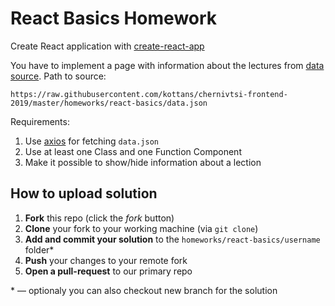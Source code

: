 # React Basics Homework

Create React application with [create-react-app](https://github.com/facebook/create-react-app)

You have to implement a page with information about the lectures from [data source](https://raw.githubusercontent.com/kottans/chernivtsi-frontend-2019/master/homeworks/react-basics/data.json). Path to source:

```
https://raw.githubusercontent.com/kottans/chernivtsi-frontend-2019/master/homeworks/react-basics/data.json
```

Requirements:

1. Use [axios](https://github.com/axios/axios) for fetching `data.json`
1. Use at least one Class and one Function Component
1. Make it possible to show/hide information about a lection

## How to upload solution

1. **Fork** this repo (click the _fork_ button)
2. **Clone** your fork to your working machine (via `git clone`)
3. **Add and commit your solution** to the `homeworks/react-basics/username` folder\*
4. **Push** your changes to your remote fork
5. **Open a pull-request** to our primary repo

\* — optionaly you can also checkout new branch for the solution
